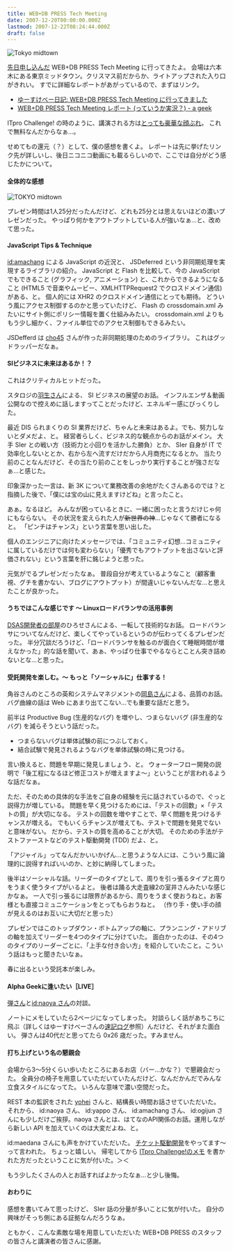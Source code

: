 ```yaml
---
title: WEB+DB PRESS Tech Meeting
date: 2007-12-20T00:00:00.000Z
lastmod: 2007-12-22T08:24:44.000Z
draft: false
---
```


![Tokyo midtown](@/assets/flickr/2126592719.jpg "Tokyo midtown")

[先日申し込んだ](/posts/20071027/p01) WEB+DB PRESS Tech Meeting に行ってきたよ。 会場は六本木にある東京ミッドタウン。クリスマス前だからか、ライトアップされた入り口がきれい。 すでに詳細なレポートがあがっているので、まずはリンク。

- [ゆーすけべー日記: WEB+DB PRESS Tech Meeting に行ってきました](http://yusukebe.com/archives/07/12/21/112408.html)
- [WEB+DB PRESS Tech Meeting レポート (っていうか実況？) - a geek](http://d.hatena.ne.jp/hiratara/20071220/1198141727)

ITpro Challenge! の時のように、講演される方は[とっても豪華な顔ぶれ](http://gihyo.jp/event/2007/tech-meeting/program)。 これで無料なんだからなぁ…。

せめてもの還元（？）として、僕の感想を書くよ。 レポートは先に挙げたリンク先が詳しいし、後日ニコニコ動画にも載るらしいので、ここでは自分がどう感じたかについて。

#### 全体的な感想

![TOKYO midtown](@/assets/flickr/2127805831.jpg "TOKYO midtown")

プレゼン時間は1人25分だったんだけど、どれも25分とは思えないほどの濃いプレゼンだった。 やっぱり何かをアウトプットしている人が強いなぁ…と、改めて思った。

#### JavaScript Tips & Technique

[id:amachang](http://d.hatena.ne.jp/amachang/20071221/1198205180) による JavaScript の近況と、 JSDeferred という非同期処理を実現するライブラリの紹介。 JavaScript と Flash を比較して、今の JavaScript でもできること (グラフィック, アニメーション) と、これからできるようになること (HTML5 で音楽やムービー、XMLHTTPRequest2 でクロスドメイン通信) がある、と。 個人的には XHR2 のクロスドメイン通信にとっても期待。 どういう風にアクセス制御するのかと思っていたけど、 Flash の crossdomain.xml みたいにサイト側にポリシー情報を置く仕組みみたい。 crossdomain.xml よりももう少し細かく、ファイル単位でのアクセス制御もできるみたい。

JSDefferd は [cho45](http://twitter.com/cho45) さんが作った非同期処理のためのライブラリ。 これはグッドラッパーだなぁ。

#### SIビジネスに未来はあるか！？

これはクリティカルヒットだった。

スタロジの[羽生さん](http://d.hatena.ne.jp/habuakihiro/20071220#1198114402)による、 SI ビジネスの展望のお話。 インフルエンザ＆動画公開なので控えめに話しますってことだったけど、エネルギー感にびっくりした。

最近 DIS られまくりの SI 業界だけど、ちゃんと未来はあるよ。でも、努力しないとダメだよ、と。 経営者らしく、ビジネス的な観点からのお話がメイン。 大手 SIer との戦い方（技術力と小回りを活かした勝負）とか、 SIer 自身が IT で効率化しないととか、右から左へ流すだけだから人月商売になるとか。 当たり前のことなんだけど、その当たり前のことをしっかり実行することが強さだなぁ…と感じた。

印象深かった一言は、新 3K について業務改善の余地がたくさんあるのでは？と指摘した後で、「僕には宝の山に見えますけどね」と言ったこと。

あぁ。なるほど。 みんなが困っているときに、一緒に困ったと言うだけじゃ何にもならない。 その状況を変えられた人が~~新世界の神~~…じゃなくて勝者になると。 「ピンチはチャンス」という言葉を思い出した。

個人のエンジニアに向けたメッセージでは、「コミュニティ幻想…コミュニティに属しているだけでは何も変わらない」「優秀でもアウトプットを出さないと評価されない」という言葉を肝に銘じようと思った。

元気がでるプレゼンだったなぁ。 普段自分が考えているようなこと（顧客重視、グチを書かない、ブログにアウトプット）が間違いじゃないんだな…と思えたことが良かった。

#### うちではこんな感じです 〜 Linuxロードバランサの活用事例

[DSAS開発者の部屋](http://dsas.blog.klab.org/)のひろせさんによる、一転して技術的なお話。 ロードバランサについてなんだけど、楽しくてやっているというのが伝わってくるプレゼンだった。 半分冗談だろうけど、「ロードバランサを触るのが面白くて睡眠時間が増えなかった」的な話を聞いて、あぁ、やっぱり仕事でやるならとことん突き詰めないとな…と思った。

#### 受託開発を楽しむ。〜 もっと「ソーシャルに」仕事する！

角谷さんのところの英和システムマネジメントの[岡島さん](http://d.hatena.ne.jp/HappymanOkajima/20071221/1198217445)による、品質のお話。 バグ曲線の話は Web にあまり出てこない…でも重要な話だと思う。

前半は Productive Bug (生産的なバグ) を増やし、つまらないバグ (非生産的なバグ) を減らそうという話だった。

- つまらないバグは単体試験の前につぶしておく。
- 結合試験で発見されるようなバグを単体試験の時に見つける。

言い換えると、問題を早期に発見しましょう、と。 ウォーターフロー開発の説明で「後工程になるほど修正コストが増えますよ〜」ということが言われるような話だなぁ。

ただ、そのための具体的な手法をご自身の経験を元に話されているので、ぐっと説得力が増している。 問題を早く見つけるためには、「テストの回数」×「テストの質」が大切になる。 テストの回数を増やすことで、早く問題を見つけるチャンスが増える。 でもいくらチャンスが増えても、テストで問題を発見でないと意味がない。 だから、テストの質を高めることが大切。 そのための手法がテストファーストなどのテスト駆動開発 (TDD) だよ、と。

「アジャイル」ってなんだかいいかげん…と思うような人には、こういう風に論理的に説得すればいいのか、と妙に納得してしまった。

後半はソーシャルな話。リーダーのタイプとして、周りを引っ張るタイプと周りをうまく使うタイプがいるよと。 後者は踊る大走査線2の室井さんみたいな感じかなぁ。 一人で引っ張るには限界があるから、周りをうまく使おうねと。お客様とも直接コミュニケーションをとってもらおうねと。 （作り手・使い手の顔が見えるのはお互いに大切だと思った）

プレゼンではこのトップダウン・ボトムアップの軸に、プランニング・アドリブの軸を加えてリーダーを4つのタイプに分けていた。 面白かったのは、その4つのタイプのリーダーごとに、「上手な付き合い方」を紹介していたこと。こういう話はもっと聞きたいなぁ。

春に出るという受託本が楽しみ。

#### Alpha Geekに逢いたい［LIVE］

[弾さん](http://blog.livedoor.jp/dankogai/)と[id:naoya さん](http://d.hatena.ne.jp/naoya/)の対談。

ノートにメモしていたら2ページになってしまった。 対談らしく話があちこちに飛ぶ（詳しくはゆーすけべーさんの[速記ログ](http://yusukebe.com/archives/07/12/20/210721.html)参照）んだけど、それがまた面白い。 弾さんは40代だと思ってたら 0x26 歳だった。すみません。

#### 打ち上げという名の懇親会

会場から3〜5分くらい歩いたところにあるお店（バー…かな？）で懇親会だった。 全員分の椅子を用意していただいていたんだけど、なんだかんだでみんな立食スタイルになってた。 いろんな意味で濃い空間だった。

REST 本の監訳をされた [yohei](http://yohei-y.blogspot.com/2007/12/webdb-press-vol42-7.html) さんと、結構長い時間お話させていただいた。 それから、 id:naoya さん、 id:yappo さん、 id:amachang さん、 id:ogijun さんにも少しだけご挨拶。naoya さんとは、はてなのAPI関係のお話。運用しながら新しい API を加えていくのは大変だよね、と。

id:maedana さんにも声をかけていただいた。 [チケット駆動開発](/posts/20070907/p01)をやってます〜って言われた。 ちょっと嬉しい。 帰宅してから [ITpro Challenge!のメモ](http://d.hatena.ne.jp/maedana/20070907/1189167350) を書かれた方だったということに気が付いた。＞＜

もう少したくさんの人とお話すればよかったなぁ…と少し後悔。

#### おわりに

感想を書いてみて思ったけど、 SIer 話の分量が多いことに気が付いた。 自分の興味がそっち側にある証拠なんだろうなぁ。

ともかく、こんな素敵な場を用意していただいた WEB+DB PRESS のスタッフの皆さんと講演者の皆さんに感謝。
